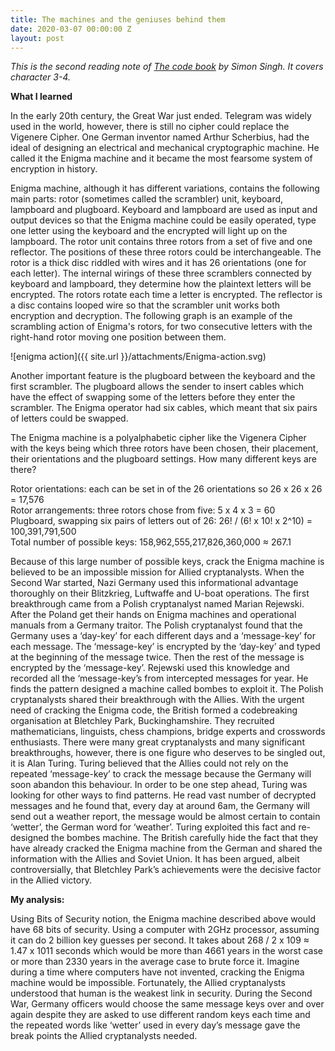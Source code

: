 ```yaml
---
title: The machines and the geniuses behind them
date: 2020-03-07 00:00:00 Z
layout: post
---
```


*This is the second reading note of [The code book](https://simonsingh.net/books/the-code-book/) by Simon Singh. It covers character 3-4.*

**What I learned**

In the early 20th century, the Great War just ended. Telegram was widely used in the world, however, there is still no cipher could replace the Vigenere Cipher. One German inventor named Arthur Scherbius, had the ideal of designing an electrical and mechanical cryptographic machine. He called it the Enigma machine and it became the most fearsome system of encryption in history.

Enigma machine, although it has different variations, contains the following main parts: rotor (sometimes called the scrambler) unit, keyboard, lampboard and plugboard. Keyboard and lampboard are used as input and output devices so that the Enigma machine could be easily operated, type one letter using the keyboard and the encrypted will light up on the lampboard. The rotor unit contains three rotors from a set of five and one reflector. The positions of these three rotors could be interchangeable. The rotor is a thick disc riddled with wires and it has 26 orientations (one for each letter). The internal wirings of these three scramblers connected by keyboard and lampboard, they determine how the plaintext letters will be encrypted. The rotors rotate each time a letter is encrypted. The reflector is a disc contains looped wire so that the scrambler unit works both encryption and decryption. The following graph is an example of the scrambling action of Enigma's rotors, for two consecutive letters with the right-hand rotor moving one position between them.

![enigma action]({{ site.url }}/attachments/Enigma-action.svg)  

Another important feature is the plugboard between the keyboard and the first scrambler. The plugboard allows the sender to insert cables which have the effect of swapping some of the letters before they enter the scrambler. The Enigma operator had six cables, which meant that six pairs of letters could be swapped.

The Enigma machine is a polyalphabetic cipher like the Vigenera Cipher with the keys being which three rotors have been chosen, their placement, their orientations and the plugboard settings. How many different keys are there?

Rotor orientations: each can be set in of the 26 orientations so 26 x 26 x 26 = 17,576\
Rotor arrangements: three rotors chose from five: 5 x 4 x 3 = 60\
Plugboard, swapping six pairs of letters out of 26: 26! / (6! x 10! x 2^10) = 100,391,791,500\
Total number of possible keys: 158,962,555,217,826,360,000 ≈ 267.1 

Because of this large number of possible keys, crack the Enigma machine is believed to be an impossible mission for Allied cryptanalysts. When the Second War started, Nazi Germany used this informational advantage thoroughly on their Blitzkrieg, Luftwaffe and U-boat operations. The first breakthrough came from a Polish cryptanalyst named Marian Rejewski. After the Poland get their hands on Enigma machines and operational manuals from a Germany traitor. The Polish cryptanalyst found that the Germany uses a ‘day-key’ for each different days and a ‘message-key’ for each message. The ‘message-key’ is encrypted by the ‘day-key’ and typed at the beginning of the message twice. Then the rest of the message is encrypted by the ‘message-key’. Rejewski used this knowledge and recorded all the ‘message-key’s from intercepted messages for year. He finds the pattern designed a machine called bombes to exploit it. The Polish cryptanalysts shared their breakthrough with the Allies. With the urgent need of cracking the Enigma code, the British formed a codebreaking organisation at Bletchley Park, Buckinghamshire. They recruited mathematicians, linguists, chess champions, bridge experts and crosswords enthusiasts. There were many great cryptanalysts and many significant breakthroughs, however, there is one figure who deserves to be singled out, it is Alan Turing. Turing believed that the Allies could not rely on the repeated ‘message-key’ to crack the message because the Germany will soon abandon this behaviour. In order to be one step ahead, Turing was looking for other ways to find patterns. He read vast number of decrypted messages and he found that, every day at around 6am, the Germany will send out a weather report, the message would be almost certain to contain ‘wetter’, the German word for ‘weather’. Turing exploited this fact and re-designed the bombes machine. The British carefully hide the fact that they have already cracked the Enigma machine from the German and shared the information with the Allies and Soviet Union. It has been argued, albeit controversially, that Bletchley Park’s achievements were the decisive factor in the Allied victory.

**My analysis:**

Using Bits of Security notion, the Enigma machine described above would have 68 bits of security. Using a computer with 2GHz processor, assuming it can do 2 billion key guesses per second. It takes about 268 / 2 x 109 ≈ 1.47 x 1011 seconds which would be more than 4661 years in the worst case or more than 2330 years in the average case to brute force it. Imagine during a time where computers have not invented, cracking the Enigma machine would be impossible. Fortunately, the Allied cryptanalysts understood that human is the weakest link in security. During the Second War, Germany officers would choose the same message keys over and over again despite they are asked to use different random keys each time and the repeated words like ‘wetter’ used in every day’s message gave the break points the Allied cryptanalysts needed.  
